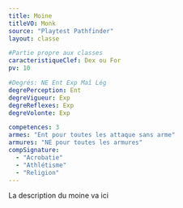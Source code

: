 ```yaml
---
title: Moine
titleVO: Monk
source: "Playtest Pathfinder"
layout: classe

#Partie propre aux classes
caracteristiqueClef: Dex ou For
pv: 10

#Degrés: NE Ent Exp Maî Lég
degrePerception: Ent
degreVigueur: Exp
degreReflexes: Exp
degreVolonte: Exp

competences: 3
armes: "Ent pour toutes les attaque sans arme"
armures: "NE pour toutes les armures"
compSignature:
  - "Acrobatie"
  - "Athlétisme"
  - "Religion"
---
```


La description du moine va ici

